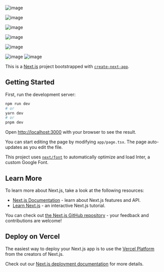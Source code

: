 ![image](https://github.com/user-attachments/assets/9865b698-33c5-4485-95b5-077b0fc7bb2d)

![image](https://github.com/user-attachments/assets/e3b848d0-b673-420e-bc8e-1c689b09a561)

![image](https://github.com/user-attachments/assets/26f3231a-a55f-4132-9241-5c71ad667dfe)

![image](https://github.com/user-attachments/assets/e841b75f-857f-4637-a9c4-7d049b8bed58)

![image](https://github.com/user-attachments/assets/d0e0f31b-c0d9-4e8b-a011-241c945e495f)

![image](https://github.com/user-attachments/assets/208e4fcf-3389-4ab9-a568-98ba67c39ab8)
![image](https://github.com/user-attachments/assets/699eeaea-f0d5-42f8-b766-44ceb2282e82)




This is a [Next.js](https://nextjs.org/) project bootstrapped with [`create-next-app`](https://github.com/vercel/next.js/tree/canary/packages/create-next-app).

## Getting Started

First, run the development server:

```bash
npm run dev
# or
yarn dev
# or
pnpm dev
```

Open [http://localhost:3000](http://localhost:3000) with your browser to see the result.

You can start editing the page by modifying `app/page.tsx`. The page auto-updates as you edit the file.

This project uses [`next/font`](https://nextjs.org/docs/basic-features/font-optimization) to automatically optimize and load Inter, a custom Google Font.

## Learn More

To learn more about Next.js, take a look at the following resources:

- [Next.js Documentation](https://nextjs.org/docs) - learn about Next.js features and API.
- [Learn Next.js](https://nextjs.org/learn) - an interactive Next.js tutorial.

You can check out [the Next.js GitHub repository](https://github.com/vercel/next.js/) - your feedback and contributions are welcome!

## Deploy on Vercel

The easiest way to deploy your Next.js app is to use the [Vercel Platform](https://vercel.com/new?utm_medium=default-template&filter=next.js&utm_source=create-next-app&utm_campaign=create-next-app-readme) from the creators of Next.js.

Check out our [Next.js deployment documentation](https://nextjs.org/docs/deployment) for more details.
